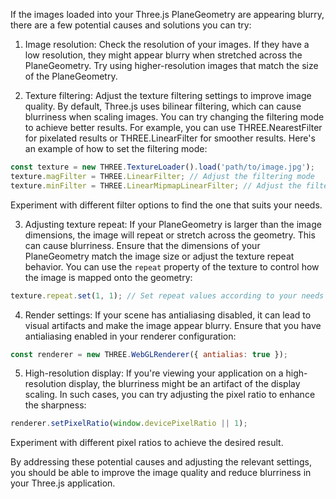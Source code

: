 If the images loaded into your Three.js PlaneGeometry are appearing blurry, there are a few potential causes and solutions you can try:

1. Image resolution: Check the resolution of your images. If they have a low resolution, they might appear blurry when stretched across the PlaneGeometry. Try using higher-resolution images that match the size of the PlaneGeometry.

2. Texture filtering: Adjust the texture filtering settings to improve image quality. By default, Three.js uses bilinear filtering, which can cause blurriness when scaling images. You can try changing the filtering mode to achieve better results. For example, you can use THREE.NearestFilter for pixelated results or THREE.LinearFilter for smoother results. Here's an example of how to set the filtering mode:

```javascript
const texture = new THREE.TextureLoader().load('path/to/image.jpg');
texture.magFilter = THREE.LinearFilter; // Adjust the filtering mode
texture.minFilter = THREE.LinearMipmapLinearFilter; // Adjust the filtering mode
```

Experiment with different filter options to find the one that suits your needs.

3. Adjusting texture repeat: If your PlaneGeometry is larger than the image dimensions, the image will repeat or stretch across the geometry. This can cause blurriness. Ensure that the dimensions of your PlaneGeometry match the image size or adjust the texture repeat behavior. You can use the `repeat` property of the texture to control how the image is mapped onto the geometry:

```javascript
texture.repeat.set(1, 1); // Set repeat values according to your needs
```

4. Render settings: If your scene has antialiasing disabled, it can lead to visual artifacts and make the image appear blurry. Ensure that you have antialiasing enabled in your renderer configuration:

```javascript
const renderer = new THREE.WebGLRenderer({ antialias: true });
```

5. High-resolution display: If you're viewing your application on a high-resolution display, the blurriness might be an artifact of the display scaling. In such cases, you can try adjusting the pixel ratio to enhance the sharpness:

```javascript
renderer.setPixelRatio(window.devicePixelRatio || 1);
```

Experiment with different pixel ratios to achieve the desired result.

By addressing these potential causes and adjusting the relevant settings, you should be able to improve the image quality and reduce blurriness in your Three.js application.

<br>

